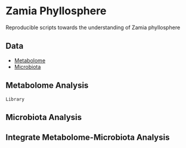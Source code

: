 # Zamia Phyllosphere
Reproducible scripts towards the understanding of Zamia phyllosphere
  
## Data
* [Metabolome](https://github.com/adrielmsierra/Zamia_Phyllosphere/tree/main/Data/Metabolome)
* [Microbiota](https://github.com/adrielmsierra/Zamia_Phyllosphere/tree/main/Data/Microbiota)

## Metabolome Analysis
```{r}
Library
```
## Microbiota Analysis

## Integrate Metabolome-Microbiota Analysis
